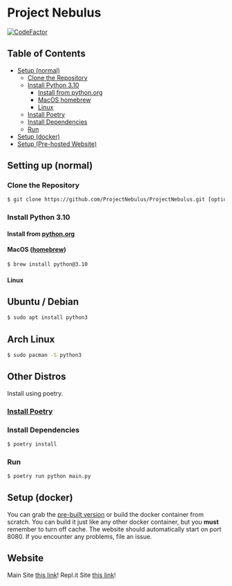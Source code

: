 # Project Nebulus

[![CodeFactor](https://www.codefactor.io/repository/github/projectnebulus/projectnebulus/badge/main?s=984a8cc42046715d68584c438c428701c76bc2e9)](https://www.codefactor.io/repository/github/projectnebulus/projectnebulus/overview/main)

## Table of Contents

- [Setup (normal)](#setup-normal)
  - [Clone the Repository](#clone-the-repository)
  - [Install Python 3.10](#install-python-310)
    - [Install from python.org](#install-from-pythonorg)
    - [MacOS homebrew](#macos-homebrew)
    - [Linux](#linux)
  - [Install Poetry](#install-poetry)
  - [Install Dependencies](#install-dependencies)
  - [Run](#run)
- [Setup (docker)](#setup-docker)
- [Setup (Pre-hosted Website)](#website)

## Setting up (normal)

### Clone the Repository

```bash
$ git clone https://github.com/ProjectNebulus/ProjectNebulus.git [optional directory]
```

### Install Python 3.10

#### Install from [python.org](https://www.python.org/downloads/release/python-3100/)

#### MacOS ([homebrew](https://brew.sh/))

```bash
$ brew install python@3.10
```

#### Linux

## Ubuntu / Debian

```bash
$ sudo apt install python3
```

## Arch Linux

```bash
$ sudo pacman -S python3
```

## Other Distros

Install using poetry.

### [Install Poetry](https://python-poetry.org/docs/#installation)

### Install Dependencies

```bash
$ poetry install
```

### Run

```bash
$ poetry run python main.py
```

## Setup (docker)

You can grab the [pre-built version](https://github.com/ProjectNebulus/ProjectNebulus/actions/workflows/docker-image.yml) or build the docker container from scratch. You can build it just like any other docker container, but you **must** remember to turn off cache. The website should automatically start on port 8080. If you encounter any problems, file an issue.

## Website
Main Site [this link](https://beta.nebulus.ml/)!
Repl.it Site [this link](https://project-nebulus.nicholasxwang.repl.co/)!
